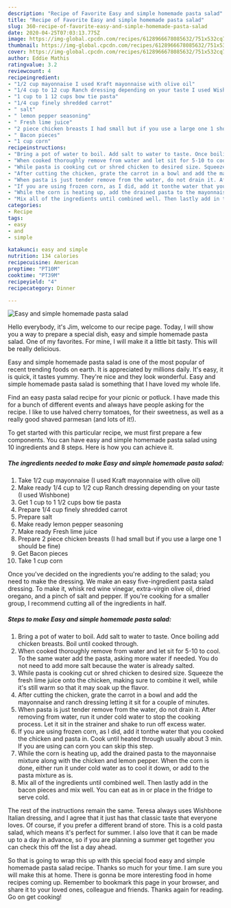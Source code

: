 ```yaml
---
description: "Recipe of Favorite Easy and simple homemade pasta salad"
title: "Recipe of Favorite Easy and simple homemade pasta salad"
slug: 360-recipe-of-favorite-easy-and-simple-homemade-pasta-salad
date: 2020-04-25T07:03:13.775Z
image: https://img-global.cpcdn.com/recipes/6128966678085632/751x532cq70/easy-and-simple-homemade-pasta-salad-recipe-main-photo.jpg
thumbnail: https://img-global.cpcdn.com/recipes/6128966678085632/751x532cq70/easy-and-simple-homemade-pasta-salad-recipe-main-photo.jpg
cover: https://img-global.cpcdn.com/recipes/6128966678085632/751x532cq70/easy-and-simple-homemade-pasta-salad-recipe-main-photo.jpg
author: Eddie Mathis
ratingvalue: 3.2
reviewcount: 4
recipeingredient:
- "1/2 cup mayonnaise I used Kraft mayonnaise with olive oil"
- "1/4 cup to 12 cup Ranch dressing depending on your taste I used Wishbone"
- "1 cup to 1 12 cups bow tie pasta"
- "1/4 cup finely shredded carrot"
- " salt"
- " lemon pepper seasoning"
- " Fresh lime juice"
- "2 piece chicken breasts I had small but if you use a large one 1 should be fine"
- " Bacon pieces"
- "1 cup corn"
recipeinstructions:
- "Bring a pot of water to boil. Add salt to water to taste. Once boiling add chicken breasts. Boil until cooked through."
- "When cooked thoroughly remove from water and let sit for 5-10 to cool. To the same water add the pasta, asking more water if needed.  You do not need to add more salt because the water is already salted."
- "While pasta is cooking cut or shred chicken to desired size. Squeeze the fresh lime juice onto the chicken, making sure to combine it well, while it&#39;s still warm so that it may soak up the flavor."
- "After cutting the chicken, grate the carrot in a bowl and add the mayonnaise and ranch dressing letting it sit for a couple of minutes."
- "When pasta is just tender remove from the water, do not drain it. After removing from water, run it under cold water to stop the cooking process. Let it sit in the strainer and shake to run off excess water."
- "If you are using frozen corn, as I did, add it tonthe water that you cooked the chicken and pasta in. Cook until heated through usually about 3 min. If you are using can corn you can skip this step."
- "While the corn is heating up, add the drained pasta to the mayonnaise mixture along with the chicken and lemon pepper. When the corn is done, either run it under cold water as to cool it down, or add to the pasta mixture as is."
- "Mix all of the ingredients until combined well. Then lastly add in the bacon pieces and mix well. You can eat as in or place in the fridge to serve cold."
categories:
- Recipe
tags:
- easy
- and
- simple

katakunci: easy and simple 
nutrition: 134 calories
recipecuisine: American
preptime: "PT10M"
cooktime: "PT39M"
recipeyield: "4"
recipecategory: Dinner

---
```



![Easy and simple homemade pasta salad](https://img-global.cpcdn.com/recipes/6128966678085632/751x532cq70/easy-and-simple-homemade-pasta-salad-recipe-main-photo.jpg)

Hello everybody, it's Jim, welcome to our recipe page. Today, I will show you a way to prepare a special dish, easy and simple homemade pasta salad. One of my favorites. For mine, I will make it a little bit tasty. This will be really delicious.

Easy and simple homemade pasta salad is one of the most popular of recent trending foods on earth. It is appreciated by millions daily. It's easy, it is quick, it tastes yummy. They're nice and they look wonderful. Easy and simple homemade pasta salad is something that I have loved my whole life.

Find an easy pasta salad recipe for your picnic or potluck. I have made this for a bunch of different events and always have people asking for the recipe. I like to use halved cherry tomatoes, for their sweetness, as well as a really good shaved parmesan (and lots of it!).


To get started with this particular recipe, we must first prepare a few components. You can have easy and simple homemade pasta salad using 10 ingredients and 8 steps. Here is how you can achieve it.

<!--inarticleads1-->

##### The ingredients needed to make Easy and simple homemade pasta salad:

1. Take 1/2 cup mayonnaise (I used Kraft mayonnaise with olive oil)
1. Make ready 1/4 cup to 1/2 cup Ranch dressing depending on your taste (I used Wishbone)
1. Get 1 cup to 1 1/2 cups bow tie pasta
1. Prepare 1/4 cup finely shredded carrot
1. Prepare  salt
1. Make ready  lemon pepper seasoning
1. Make ready  Fresh lime juice
1. Prepare 2 piece chicken breasts (I had small but if you use a large one 1 should be fine)
1. Get  Bacon pieces
1. Take 1 cup corn


Once you&#39;ve decided on the ingredients you&#39;re adding to the salad; you need to make the dressing. We make an easy five-ingredient pasta salad dressing. To make it, whisk red wine vinegar, extra-virgin olive oil, dried oregano, and a pinch of salt and pepper. If you&#39;re cooking for a smaller group, I recommend cutting all of the ingredients in half. 

<!--inarticleads2-->

##### Steps to make Easy and simple homemade pasta salad:

1. Bring a pot of water to boil. Add salt to water to taste. Once boiling add chicken breasts. Boil until cooked through.
1. When cooked thoroughly remove from water and let sit for 5-10 to cool. To the same water add the pasta, asking more water if needed.  You do not need to add more salt because the water is already salted.
1. While pasta is cooking cut or shred chicken to desired size. Squeeze the fresh lime juice onto the chicken, making sure to combine it well, while it&#39;s still warm so that it may soak up the flavor.
1. After cutting the chicken, grate the carrot in a bowl and add the mayonnaise and ranch dressing letting it sit for a couple of minutes.
1. When pasta is just tender remove from the water, do not drain it. After removing from water, run it under cold water to stop the cooking process. Let it sit in the strainer and shake to run off excess water.
1. If you are using frozen corn, as I did, add it tonthe water that you cooked the chicken and pasta in. Cook until heated through usually about 3 min. If you are using can corn you can skip this step.
1. While the corn is heating up, add the drained pasta to the mayonnaise mixture along with the chicken and lemon pepper. When the corn is done, either run it under cold water as to cool it down, or add to the pasta mixture as is.
1. Mix all of the ingredients until combined well. Then lastly add in the bacon pieces and mix well. You can eat as in or place in the fridge to serve cold.


The rest of the instructions remain the same. Teresa always uses Wishbone Italian dressing, and I agree that it just has that classic taste that everyone loves. Of course, if you prefer a different brand of store. This is a cold pasta salad, which means it&#39;s perfect for summer. I also love that it can be made up to a day in advance, so if you are planning a summer get together you can check this off the list a day ahead. 

So that is going to wrap this up with this special food easy and simple homemade pasta salad recipe. Thanks so much for your time. I am sure you will make this at home. There is gonna be more interesting food in home recipes coming up. Remember to bookmark this page in your browser, and share it to your loved ones, colleague and friends. Thanks again for reading. Go on get cooking!
